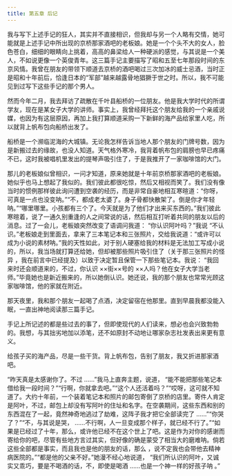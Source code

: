 ```yaml
---
title: 第五章 后记
---
```


我与写下上述手记的狂人，其实并不直接相识，但我却与另一个人略有交情，她可能就是上述手记中所出现的京桥那家酒吧的老板娘。她是一个个头不大的女人，脸色苍白，细细的眼睛向上挑着，高高的鼻梁给人一种硬派的感觉，与其说是一个美人，不如说更像一个英俊青年。这三篇手记主要描写了昭和五至七年那段时间的东京风情。我曾在朋友的带领下顺道去京桥的酒吧喝过三次加冰的威士忌酒，当时正是昭和十年前后，恰逢日本的“军部”越来越露骨地猖獗于世之时。所以，我不可能见到过写下这些手记的那个男人。

然而今年二月，我去拜访了疏散在千叶县船桥的一位朋友。他是我大学时代的所谓学友，现在是某女子大学的讲师。事实上，我曾经拜托这个朋友给我的一个亲戚说媒，也因为有这层原因，再加上我打算顺道采购一下新鲜的海产品给家里人吃，所以就背上帆布包向船桥出发了。

船桥是一个濒临泥海的大城镇。无论我怎样告诉当地人那个朋友的门牌号数，因为是新搬过去的缘故，也没人知道。天气格外寒冷，我背着帆布包的肩膀也早已疼痛不已，这时我被唱机里发出的提琴声吸引住了，于是我推开了一家咖啡馆的大门。

那儿的老板娘似曾相识，一问才知道，原来她就是十年前京桥那家酒吧的老板娘。她似乎也马上想起了我似的。我们彼此都很吃惊，然后又相视而笑了。我们没有像当时的惯例那样彼此询问遭到空袭的经历，而是非常自豪地相互寒暄道：“你呀，可真是一点也没变呐。”“不，都成老太婆了。身子骨都快散架了。倒是你才年轻呐。”“哪里哪里。小孩都有三个了。今天就是为了他们才出来买东西的。”我们彼此寒暄着，说了一通久别重逢的人之间常说的话，然后相互打听着共同的朋友以后的消息。过了一会儿，老板娘突然改变了语调问我道： “你认识阿叶吗？”我说 “不认识。”老板娘走到里面去，拿来了三本笔记本和三张照片，交给我说道：“或许可以成为小说的素材呐。”我的天性如此，对于别人硬塞给我的材料是无法加工写成小说的，所以，我当场就打算还给她，但却被那些照片吸引住了（关于那三张照片的怪异 ，我在前言中已经提及）以致于决定暂且保管一下那些笔记本。我说： “我回来时还会顺道来的，不过，你认识 ××街××号的 ××人吗？他在女子大学当老师。”毕竟她也是新近搬来的，所以她倒认识。她还说，我的那个朋友也常常光顾这家咖啡馆，他的家就在附近。

那天夜里，我和那个朋友一起喝了点酒，决定留宿在他那里。直到早晨我都没能入眠，一直出神地阅读那三篇手记。

手记上所记述的都是些过去的事了，但即使现代的人们读来，想必也会兴致勃勃的。我想，与其拙劣地加以添笔，还不如原封不动地让哪家杂志社发表出来更有意义。

给孩子买的海产品，尽是一些干货。背上帆布包，告别了朋友，我又折进那家酒吧。

“昨天真是太感谢你了。不过 ……”我马上直奔主题，说道， “能不能把那些笔记本借给我一段时间？”“行啊，你就拿去吧。”“这个人还活着吗？”“哎呀，这可就不知道了。大约十年前，一个装着笔记本和照片的邮包寄倒了京桥的店里。寄件人肯定是阿叶，不过，邮包上却没有写阿叶的住址和名字。在空袭期间，这些东西和别的东西混在了一起，竟然神奇地逃过了劫难，这阵子我才把它全部读完了 ……”“你哭了？”“不，与其说是哭， ……不行啊，人一旦变成那个样子，就已经不行了。”“如果是已经过了十年，那么，或许他已经不在这个世上了吧。这是作为对你的感谢而寄给你的吧，尽管有些地方言过其实，但好像的确是蒙受了相当大的磨难呐。倘若这些全部都是事实，而且我也是他的朋友的话，那么 ，说不定我也会带他去精神病医院的。”“都是他的父亲不好。”她漫不经心地说道， “我们所认识的阿叶，又诚实又乖巧，要是不喝酒的话，不，即使是喝酒 ……也是一个神一样的好孩子呐 。”
